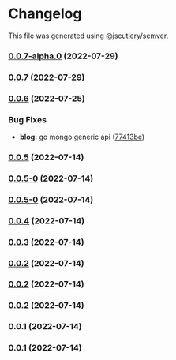 # Changelog

This file was generated using [@jscutlery/semver](https://github.com/jscutlery/semver).

### [0.0.7-alpha.0](https://github.com/yurikrupnik/nx-go-playground/compare/infra-my-kube-controller-0.0.6...infra-my-kube-controller-0.0.7-alpha.0) (2022-07-29)

### [0.0.7](https://github.com/yurikrupnik/nx-go-playground/compare/infra-my-kube-controller-0.0.6...infra-my-kube-controller-0.0.7) (2022-07-29)

### [0.0.6](https://github.com/yurikrupnik/nx-go-playground/compare/infra-my-kube-controller-0.0.5...infra-my-kube-controller-0.0.6) (2022-07-25)


### Bug Fixes

* **blog:** go mongo generic api ([77413be](https://github.com/yurikrupnik/nx-go-playground/commit/77413be3dc5465ca2ea131409d5d05c530e14e53))

### [0.0.5](https://github.com/yurikrupnik/nx-go-playground/compare/infra-my-kube-controller-0.0.5-0...infra-my-kube-controller-0.0.5) (2022-07-14)

### [0.0.5-0](https://github.com/yurikrupnik/nx-go-playground/compare/infra-my-kube-controller-0.0.4...infra-my-kube-controller-0.0.5-0) (2022-07-14)

### [0.0.5-0](https://github.com/yurikrupnik/nx-go-playground/compare/infra-my-kube-controller-0.0.4...infra-my-kube-controller-0.0.5-0) (2022-07-14)

### [0.0.4](https://github.com/yurikrupnik/nx-go-playground/compare/infra-my-kube-controller-0.0.3...infra-my-kube-controller-0.0.4) (2022-07-14)

### [0.0.3](https://github.com/yurikrupnik/nx-go-playground/compare/infra-my-kube-controller-0.0.2...infra-my-kube-controller-0.0.3) (2022-07-14)

### [0.0.2](https://github.com/yurikrupnik/nx-go-playground/compare/infra-my-kube-controller-0.0.1...infra-my-kube-controller-0.0.2) (2022-07-14)

### [0.0.2](https://github.com/yurikrupnik/nx-go-playground/compare/infra-my-kube-controller-0.0.1...infra-my-kube-controller-0.0.2) (2022-07-14)

### [0.0.2](https://github.com/yurikrupnik/nx-go-playground/compare/infra-my-kube-controller-0.0.1...infra-my-kube-controller-0.0.2) (2022-07-14)

### 0.0.1 (2022-07-14)

### 0.0.1 (2022-07-14)
